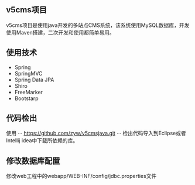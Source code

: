## v5cms项目
v5cms项目是使用java开发的多站点CMS系统，该系统使用MySQL数据库，开发使用Maven搭建，二次开发和使用都简单易用。
## 使用技术
- Spring
- SpringMVC
- Spring Data JPA
- Shiro
- FreeMarker
- Bootstarp
## 代码检出
使用
···
https://github.com/zyw/v5cmsjava.git
···
检出代码导入到Eclipse或者Intellij idea中下载所依赖的库。
## 修改数据库配置
修改web工程中的webapp/WEB-INF/config/jdbc.properties文件